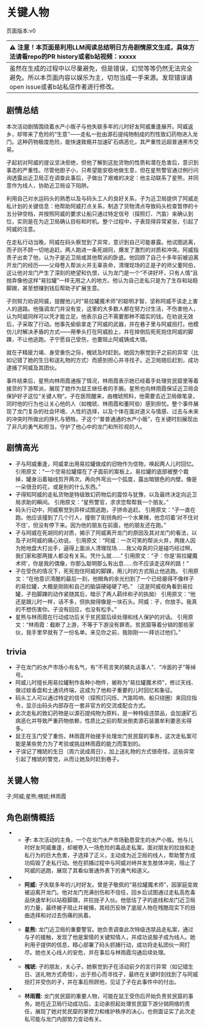 # 关键人物
页面版本:v0
 

| :warning: 注意！本页面是利用LLM阅读总结明日方舟剧情原文生成，具体方法请看repo的PR history或者b站视频：xxxxx           |
|:----------------------------|
| 虽然在生成的过程中以尽量避免，但是错误，幻觉等等仍然无法完全避免。所以本页面内容以娱乐为主，切勿当成一手来源。发现错误请open issue或者b站私信作者进行修改。|



## 剧情总结
本次活动剧情围绕着水产小贩孑与他失联多年的儿时好友阿威重逢展开。阿威返乡，却带来了危险的“生意”——走私一批由源石提纯物制成的烈性致幻药物进入龙门。这种药物极度危险，能快速致瘾并加速矿石病恶化，其严重性远超普通黑市交易。

孑起初对阿威的提议坚决拒绝，但他了解到这批货物的性质和潜在危害后，意识到事态的严重性。尽管他胆子小，只希望能安稳地做生意，但在星熊警官通过例行问询透露出近卫局正在调查此事后，孑做出了艰难的决定：他主动联系了星熊，并同意作为线人，协助近卫局设下陷阱。

利用自己对水运码头的熟悉以及与码头工人的良好关系，孑为近卫局提供了阿威走私计划的关键信息：他帮助阿威打点关系，制造了货物清点导致码头检查暂停的十五分钟空档，并按照阿威的要求让船只通过特定信号（探照灯、汽笛）来确认到位，实则是在为近卫局确认目标和时机。整个过程中，孑表现得异常紧张，引起了阿威的注意。

在走私行动当晚，阿威在码头察觉到了异常，意识到自己可能暴露。他试图逃离，而孑则不顾一切地追赶。两人跑进一条死胡同，爆发了激烈的对质和冲突。阿威指责孑出卖了他，认为孑是近卫局或其他帮派的卧底。他回顾了自己十多年前被迫离开龙门的经历——父母卷入帮派火并无辜丧命，清理现场的正是孑的师父董阿伯，这让他对龙门产生了深刻的绝望和仇恨，认为龙门是一个“不讲好坏，只有人情”且抛弃像他这样“易拉罐”一样无用之人的地方。他认为自己走私只是为了生存和站稳脚跟，甚至想赚到钱后帮助孑扩展生意。

孑则努力劝说阿威，提醒他儿时“易拉罐魔术师”的聪明才智，坚称阿威不该走上害人的道路。他强调龙门并没有变，这里的大多数人都在努力讨生活，不伤害他人，认为阿威同样可以凭才能立足。他表示自己不需要那种不踏实的钱。在劝说无效后，孑采取了行动。他事先偷偷拿走了阿威的武器，并在巷子里与阿威扭打。他模仿儿时解决矛盾的方式——用拳头打在阿威脸上，并在摔倒后死死抱住阿威的脚踝，不让他逃跑。孑宁愿自己受伤，也要阻止阿威铸成大错。

就在孑精疲力竭、身受重伤之际，槐琥及时赶到。她因为察觉到孑之前的异常（比如记错了她的生日和送礼物的方式）而感到担心并寻找孑。近卫局随后赶到，成功逮捕了阿威及其团伙。

事件结束后，星熊向林雨霞通报了情况，林雨霞表示她已经着手处理贫民窟里等着接货的下游帮派，展现了她作为鼠王继任者的手腕。星熊也向林雨霞保证近卫局会保护好孑这位“关键人物”。孑在医院醒来，由槐琥照料，他需要去近卫局做笔录，同时他的行为也让关心他的人（如槐琥、林雨霞和董阿伯）感到担忧。整个事件展现了龙门复杂的社会环境、人性的选择，以及个体在面对道义与情感、过去与未来的冲突时所做出的挣扎与牺牲。孑这个“普普通通的水产小贩”，在关键时刻展现出了非凡的勇气和担当，守护了他心中的龙门和所珍视的人。
## 剧情高光
- 孑与阿威重逢，阿威拿出用易拉罐做成的旧物作为信物，唤起两人儿时回忆。
引用原文：“一个空易拉罐摆在了孑面前的案板上。易拉罐的底部被整个裁掉，罐身沿着轴线剪开两次，再向外弯出一个弧度，露出暗银色的内壁。像是一朵很丑的花，或是别的什么东西。”
- 孑得知阿威的走私货物是特级致幻药物后的震惊与犹豫，以及最终决定向近卫局求助的瞬间。
引用原文：“星熊警官，求求您帮帮我一个朋友。”
- 码头行动中，阿威察觉到异样试图逃跑，孑拼命追赶。
引用原文：“孑一直在跑。他应该撞到了几个行人，撞倒了街拐角的一个水果摊，他念叨着‘对不住对不住’，但没有停下来。因为他的朋友在前面，他的朋友还在跑。”
- 孑与阿威在死胡同的对质，揭示了阿威离开龙门的原因及其对龙门的看法，以及孑对阿威的痛心劝说。
引用原文：“阿威：一次可笑的帮派火并，两拨人因为抢地盘大打出手，逼得上面派人清理现场......我父母真的只是碰巧经过啊，我们家和那两拨人都没有关系。凭什么就......”
引用原文：“孑：你是‘易拉罐魔术师’，你是我的偶像，你那么聪明那么有出息......你不应该走这样的路！”
- 孑在受伤的情况下，死死抱住阿威的脚踝，用儿时的方式阻止他逃跑。
引用原文：“在他意识清醒的最后一刻，他眼角的余光扫到了一个已经瘪得不像样子的易拉罐，大概是刚刚和自己的脑袋硬碰硬了吧。” （这是阿威视角看到易拉罐，孑抱脚踝的动作紧随其后，暗示了两人羁绊和孑的执拗）
引用原文：“他还是跟儿时一样，话不多，但执拗得像是一块石头。阿威：孑，你放手。我真的不想伤害你。孑没有回应，也没有松手。”
- 星熊与林雨霞在行动成功后关于贫民窟后续处理和线人保护的对话。
引用原文：“林雨霞：截断了上游，不等于下游没有罪责。贫民窟等着分销的那些家伙，我手里早就有了一份名单。来见你之前，我刚刚一一拜访过他们。”
## trivia
- 孑在龙门的水产市场小有名气，有“不苟言笑的鳞丸话事人”、“冷面的孑”等绰号。
- 阿威儿时擅长用易拉罐制作各种小物件，被称为“易拉罐魔术师”，修过天线、做过蚊香盘和土通讯终端，这成为了他和孑重要的儿时回忆和象征。
- 码头工人可以通过特定的信号（探照灯闪烁、汽笛鸣响、船只绕圈）来回应指令，显示出码头内部存在一套非官方的交流或配合方式。
- 此次走私的致幻药物是以源石提纯物为原料，是一种特级违禁品，会加速矿石病恶化并导致严重药物依赖，性质比之前的帮派倒卖源石装置牟利要恶劣得多。
- 鼠王在玉门受了重伤，林雨霞开始接手处理龙门贫民窟的事务，这次走私案可能是某些势力为了考验或挑战林雨霞的能力而策划的。
- 孑误记了槐琥的生日（周六说成周日），加上送礼物的方式很奇怪，这些异常引起了槐琥的警觉，从而让她及时赶到巷子。
## 关键人物
孑;阿威;星熊;槐琥;林雨霞
## 角色剧情概括
-   - **孑:** 本次活动的主角，一个在龙门水产市场勤恳营生的水产小贩。他与儿时好友阿威重逢，却被卷入一场危险的毒品走私案。面对朋友的拉拢和走私行为的巨大危害，孑选择了正义，主动成为近卫局的线人，帮助警方成功捣毁了走私行动。他在抓捕过程中与阿威对峙并发生肢体冲突，阻止了阿威的逃跑，展现了其看似普通外表下的勇气和道义。
-   - **阿威:** 孑失联多年的儿时好友。曾是孑敬佩的“易拉罐魔术师”，因家庭变故被迫离开龙门。他对龙门充满创伤和不信任，回乡后试图通过走私高危毒品快速牟利以站稳脚跟，并拉拢孑入伙。他低估了孑的底线和龙门近卫局的力量，最终被孑阻止并被捕，其经历反映了底层人物在残酷现实下的扭曲选择和对过去伤痛的执着。
-   - **星熊:** 龙门近卫局的重要警官。她负责调查此次特级违禁品走私案，通过与孑的接触，发现了他是案情的关键知情人，并成功说服孑成为线人。她利用孑提供的信息，精心部署了码头抓捕行动，成功将走私团伙一网打尽。她也关心线人的安危，并在事后与林雨霞沟通后续处理。
-   - **槐琥:** 孑的朋友，关心孑。她察觉到孑在活动前夕的言行异常（如记错生日、送礼物方式奇怪），出于担心而寻找孑，最终在关键时刻找到了与阿威扭打并受伤的孑，并在事后照顾他，见证了孑在此事件中的付出。
-   - **林雨霞:** 龙门贫民窟的重要人物，可能在鼠王受伤后开始负责贫民窟的事务。她在近卫局行动成功后，主动承担起处理贫民窟下游分销网络的责任，展现了她对贫民窟的掌控力和维护秩序的决心，也侧面证实了此次走私可能与龙门内部势力变动有关。